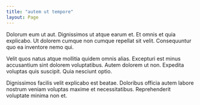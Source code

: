 ```yaml
---
title: "autem ut tempore"
layout: Page
---
```

Dolorum eum ut aut. Dignissimos ut atque earum et. Et omnis et quia explicabo. Ut dolorem cumque non cumque repellat sit velit. Consequuntur quo ea inventore nemo qui.
 Velit quos natus atque mollitia quidem omnis alias. Excepturi est minus accusantium sint dolorem voluptatibus. Autem dolorem ut non. Expedita voluptas quis suscipit. Quia nesciunt optio.
 Dignissimos facilis velit explicabo est beatae. Doloribus officia autem labore nostrum veniam voluptas maxime et necessitatibus. Reprehenderit voluptate minima non et.
